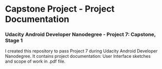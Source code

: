 # Capstone Project - Project Documentation
### Udacity Android Developer Nanodegree - Project 7: Capstone, Stage 1

I created this repository to pass Project 7 during Udacity Android Developer Nanodegree. It contains project documentation: User Interface sketches and scope of work in .pdf file.
